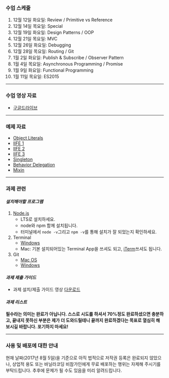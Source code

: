 ### 수업 스케줄

1. 12월 12일 화요일: Review / Primitive vs Reference
2. 12월 14일 목요일: Special
3. 12월 19일 화요일: Design Patterns / OOP
4. 12월 21일 목요일: MVC
5. 12월 26일 화요일: Debugging
6. 12월 28일 목요일: Routing / Git
7. 1월 2일 화요일: Publish & Subscribe / Observer Pattern
8. 1월 4일 목요일: Asynchronous Programming / Promise
9. 1월 9일 화요일: Functional Programming
10. 1월 11일 목요일: ES2015

---

### 수업 영상 자료

 - [구글드라이브](https://goo.gl/u6YoiF)

---

### 예제 자료

- [Object Literals](http://jsbin.com/nobore/edit?js,console)
- [IIFE 1](http://jsbin.com/dabaxaz/edit?js,console)
- [IIFE 2](http://jsbin.com/fobazu/edit?js,console)
- [IIFE 3](http://jsbin.com/telonaf/edit?js,console)
- [Singleton](http://jsbin.com/vumiva/edit?js,console)
- [Behavior Delegation](http://jsbin.com/zuxumub/edit?js,console)
- [Mixin](http://jsbin.com/yuqowij/edit?js,console)

---

### 과제 관련

#### _설치해야할 프로그램_

1. [Node.js](https://nodejs.org)
    - LTS로 설치하세요.
    - node와 npm 함께 설치됩니다.
    - 터미널에서 `node -v`그리고 `npm -v`를 통해 설치가 잘 되었는지 확인하세요.
2. Terminal
    - [Windows](https://conemu.github.io/)
    - Mac: 기본 설치되어있는 Terminal App을 쓰셔도 되고, [iTerm](https://www.iterm2.com/)쓰셔도 됩니다.
3. Git
    - [Mac OS](http://sourceforge.net/projects/git-osx-installer/)
    - [Windows](https://git-for-windows.github.io/)

#### _과제 제출 가이드_

- 과제 설치/제출 가이드 영상 [다운로드](https://goo.gl/GrVNxT)

#### _과제 리스트_

**필수라는 의미는 완료가 아닙니다. 스스로 시도를 하셔서 70%정도 완료하셨으면 충분하고, 끝내지 못하신 부분은 제가 더 도와드릴테니 끝까지 완료하겠다는 목표로 열심히 해보시길 바랍니다. 포기하지 마세요!**

---

### 사용 및 배포에 대한 안내

현재 날짜(2017년 8월 5일)을 기준으로 아직 법적으로 저작권 등록은 완료되지 않았으나, 상업적 용도 또는 바닐라코딩 비참가인에게 무료 배포하는 행위는 자제해 주시기를 부탁드립니다. 추후에 문제가 될 수도 있음을 미리 알려드립니다.
